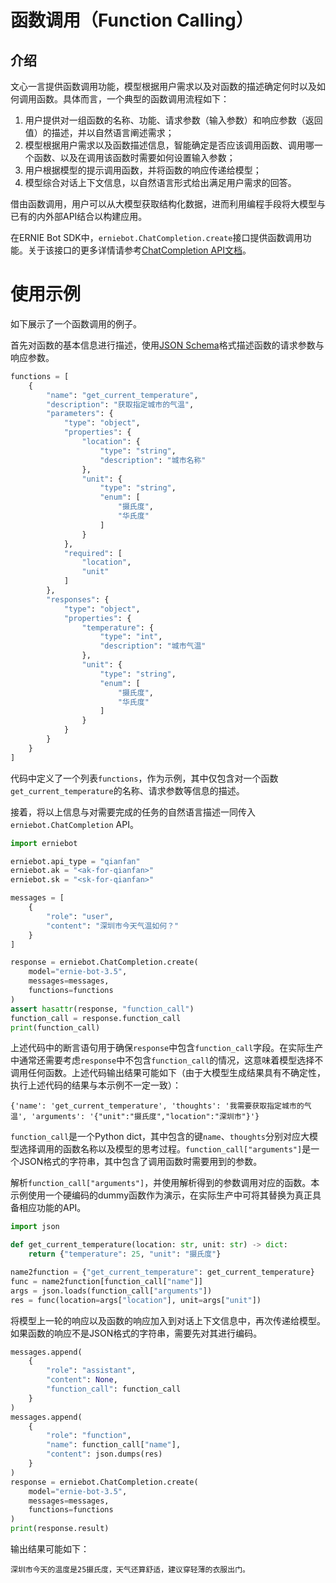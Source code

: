 # 函数调用（Function Calling）

## 介绍

文心一言提供函数调用功能，模型根据用户需求以及对函数的描述确定何时以及如何调用函数。具体而言，一个典型的函数调用流程如下：

1. 用户提供对一组函数的名称、功能、请求参数（输入参数）和响应参数（返回值）的描述，并以自然语言阐述需求；
2. 模型根据用户需求以及函数描述信息，智能确定是否应该调用函数、调用哪一个函数、以及在调用该函数时需要如何设置输入参数；
3. 用户根据模型的提示调用函数，并将函数的响应传递给模型；
4. 模型综合对话上下文信息，以自然语言形式给出满足用户需求的回答。

借由函数调用，用户可以从大模型获取结构化数据，进而利用编程手段将大模型与已有的内外部API结合以构建应用。

在ERNIE Bot SDK中，`erniebot.ChatCompletion.create`接口提供函数调用功能。关于该接口的更多详情请参考[ChatCompletion API文档](../api_reference/chat_completion.md)。

# 使用示例

如下展示了一个函数调用的例子。

首先对函数的基本信息进行描述，使用[JSON Schema](https://json-schema.org/)格式描述函数的请求参数与响应参数。

``` {.py .copy}
functions = [
    {
        "name": "get_current_temperature",
        "description": "获取指定城市的气温",
        "parameters": {
            "type": "object",
            "properties": {
                "location": {
                    "type": "string",
                    "description": "城市名称"
                },
                "unit": {
                    "type": "string",
                    "enum": [
                        "摄氏度",
                        "华氏度"
                    ]
                }
            },
            "required": [
                "location",
                "unit"
            ]
        },
        "responses": {
            "type": "object",
            "properties": {
                "temperature": {
                    "type": "int",
                    "description": "城市气温"
                },
                "unit": {
                    "type": "string",
                    "enum": [
                        "摄氏度",
                        "华氏度"
                    ]
                }
            }
        }
    }
]
```

代码中定义了一个列表`functions`，作为示例，其中仅包含对一个函数`get_current_temperature`的名称、请求参数等信息的描述。

接着，将以上信息与对需要完成的任务的自然语言描述一同传入`erniebot.ChatCompletion` API。

``` {.py .copy}
import erniebot

erniebot.api_type = "qianfan"
erniebot.ak = "<ak-for-qianfan>"
erniebot.sk = "<sk-for-qianfan>"

messages = [
    {
        "role": "user",
        "content": "深圳市今天气温如何？"
    }
]

response = erniebot.ChatCompletion.create(
    model="ernie-bot-3.5",
    messages=messages,
    functions=functions
)
assert hasattr(response, "function_call")
function_call = response.function_call
print(function_call)
```

上述代码中的断言语句用于确保`response`中包含`function_call`字段。在实际生产中通常还需要考虑`response`中不包含`function_call`的情况，这意味着模型选择不调用任何函数。上述代码输出结果可能如下（由于大模型生成结果具有不确定性，执行上述代码的结果与本示例不一定一致）：

```text
{'name': 'get_current_temperature', 'thoughts': '我需要获取指定城市的气温', 'arguments': '{"unit":"摄氏度","location":"深圳市"}'}
```

`function_call`是一个Python dict，其中包含的键`name`、`thoughts`分别对应大模型选择调用的函数名称以及模型的思考过程。`function_call["arguments"]`是一个JSON格式的字符串，其中包含了调用函数时需要用到的参数。

解析`function_call["arguments"]`，并使用解析得到的参数调用对应的函数。本示例使用一个硬编码的dummy函数作为演示，在实际生产中可将其替换为真正具备相应功能的API。

``` {.py .copy}
import json

def get_current_temperature(location: str, unit: str) -> dict:
    return {"temperature": 25, "unit": "摄氏度"}

name2function = {"get_current_temperature": get_current_temperature}
func = name2function[function_call["name"]]
args = json.loads(function_call["arguments"])
res = func(location=args["location"], unit=args["unit"])
```

将模型上一轮的响应以及函数的响应加入到对话上下文信息中，再次传递给模型。如果函数的响应不是JSON格式的字符串，需要先对其进行编码。

``` {.py .copy}
messages.append(
    {
        "role": "assistant",
        "content": None,
        "function_call": function_call
    }
)
messages.append(
    {
        "role": "function",
        "name": function_call["name"],
        "content": json.dumps(res)
    }
)
response = erniebot.ChatCompletion.create(
    model="ernie-bot-3.5",
    messages=messages,
    functions=functions
)
print(response.result)
```

输出结果可能如下：

```text
深圳市今天的温度是25摄氏度，天气还算舒适，建议穿轻薄的衣服出门。
```
